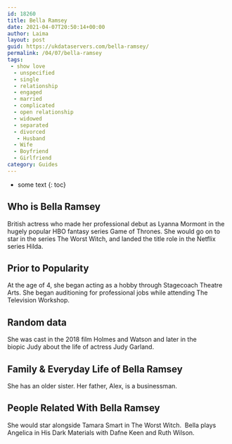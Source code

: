 ```yaml
---
id: 18260
title: Bella Ramsey
date: 2021-04-07T20:50:14+00:00
author: Laima
layout: post
guid: https://ukdataservers.com/bella-ramsey/
permalink: /04/07/bella-ramsey
tags:
 - show love
  - unspecified
  - single
  - relationship
  - engaged
  - married
  - complicated
  - open relationship
  - widowed
  - separated
  - divorced
   - Husband
  - Wife
  - Boyfriend
  - Girlfriend
category: Guides
---
```


* some text
{: toc}


## Who is Bella Ramsey
                  
                  
                  
British actress who made her professional debut as Lyanna Mormont in the hugely popular HBO fantasy series Game of Thrones. She would go on to star in the series The Worst Witch, and landed the title role in the Netflix series Hilda. 
                  
              
            
              
            
                
                
                
## Prior to Popularity
                  
                  
                  
At the age of 4, she began acting as a hobby through Stagecoach Theatre Arts. She began auditioning for professional jobs while attending The Television Workshop. 
                  
              
            
              
            
                
                
                
## Random data
                  
                  
                  
She was cast in the 2018 film Holmes and Watson and later in the biopic Judy about the life of actress Judy Garland. 
                  
              
            
              
            
                
                
                
## Family & Everyday Life of Bella Ramsey
                  
                  
                  
She has an older sister. Her father, Alex, is a businessman. 
                  
              
            
              
            
                
                
                
## People Related With Bella Ramsey
                  
                  
                  
She would star alongside Tamara Smart in The Worst Witch.  Bella plays Angelica in His Dark Materials with Dafne Keen and Ruth Wilson.
                  
              
            
              
            
                
              
            
              
              
            
            
              
            
          
          
          